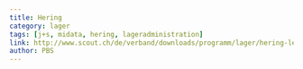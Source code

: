 ```yaml
---
title: Hering
category: lager
tags: [j+s, midata, hering, lageradministration]
link: http://www.scout.ch/de/verband/downloads/programm/lager/hering-leifaden-zur-administration-von-pfadilagern-version-2016-mit-midata/view
author: PBS
---
```

